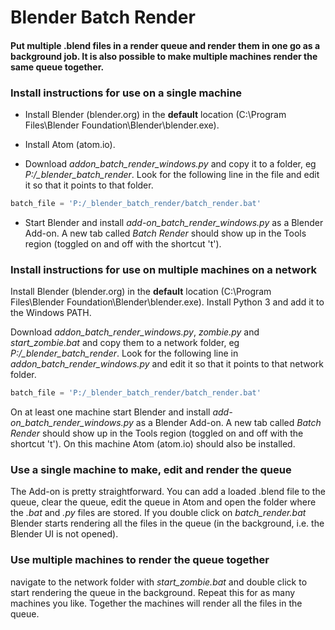 # Blender Batch Render

#### Put multiple .blend files in a render queue and render them in one go as a background job. It is also possible to make multiple machines render the same queue together.

### Install instructions for use on a single machine

- Install Blender (blender.org) in the **default** location (C:\Program Files\Blender Foundation\Blender\blender.exe).
- Install Atom (atom.io).

- Download *addon_batch_render_windows.py* and copy it to a folder, eg *P:/_blender_batch_render*. Look for the following line in the file  and edit it so that it points to that folder.
```python
batch_file = 'P:/_blender_batch_render/batch_render.bat'
```

- Start Blender and install *add-on_batch_render_windows.py* as a Blender Add-on. A new tab called *Batch Render* should show up in the Tools region (toggled on and off with the shortcut 't'). 


### Install instructions for use on multiple machines on a network

Install Blender (blender.org) in the **default** location (C:\Program Files\Blender Foundation\Blender\blender.exe).
Install Python 3 and add it to the Windows PATH.

Download *addon_batch_render_windows.py*, *zombie.py* and *start_zombie.bat* and copy them to a network folder, eg *P:/_blender_batch_render*. Look for the following line in *addon_batch_render_windows.py*  and edit it so that it points to that network folder.
```python
batch_file = 'P:/_blender_batch_render/batch_render.bat'
```

On at least one machine start Blender and install *add-on_batch_render_windows.py* as a Blender Add-on. A new tab called *Batch Render* should show up in the Tools region (toggled on and off with the shortcut 't'). On this machine Atom (atom.io) should also be installed.

### Use a single machine to make, edit and render the queue

The Add-on is pretty straightforward. You can add a loaded .blend file to the queue, clear the queue, edit the queue in Atom and open the folder where the *.bat* and *.py* files are stored. If you double click on *batch_render.bat* Blender starts rendering all the files in the queue (in the background, i.e. the Blender UI is not opened).  
 

### Use multiple machines to render the queue together

navigate to the network folder with *start_zombie.bat* and double click to start rendering the queue in the background. Repeat this for as many machines you like. Together the machines will render all the files in the queue.
